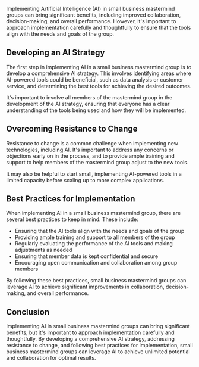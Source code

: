 
Implementing Artificial Intelligence (AI) in small business mastermind groups can bring significant benefits, including improved collaboration, decision-making, and overall performance. However, it's important to approach implementation carefully and thoughtfully to ensure that the tools align with the needs and goals of the group.

Developing an AI Strategy
-------------------------

The first step in implementing AI in a small business mastermind group is to develop a comprehensive AI strategy. This involves identifying areas where AI-powered tools could be beneficial, such as data analysis or customer service, and determining the best tools for achieving the desired outcomes.

It's important to involve all members of the mastermind group in the development of the AI strategy, ensuring that everyone has a clear understanding of the tools being used and how they will be implemented.

Overcoming Resistance to Change
-------------------------------

Resistance to change is a common challenge when implementing new technologies, including AI. It's important to address any concerns or objections early on in the process, and to provide ample training and support to help members of the mastermind group adjust to the new tools.

It may also be helpful to start small, implementing AI-powered tools in a limited capacity before scaling up to more complex applications.

Best Practices for Implementation
---------------------------------

When implementing AI in a small business mastermind group, there are several best practices to keep in mind. These include:

* Ensuring that the AI tools align with the needs and goals of the group
* Providing ample training and support to all members of the group
* Regularly evaluating the performance of the AI tools and making adjustments as needed
* Ensuring that member data is kept confidential and secure
* Encouraging open communication and collaboration among group members

By following these best practices, small business mastermind groups can leverage AI to achieve significant improvements in collaboration, decision-making, and overall performance.

Conclusion
----------

Implementing AI in small business mastermind groups can bring significant benefits, but it's important to approach implementation carefully and thoughtfully. By developing a comprehensive AI strategy, addressing resistance to change, and following best practices for implementation, small business mastermind groups can leverage AI to achieve unlimited potential and collaboration for optimal results.
